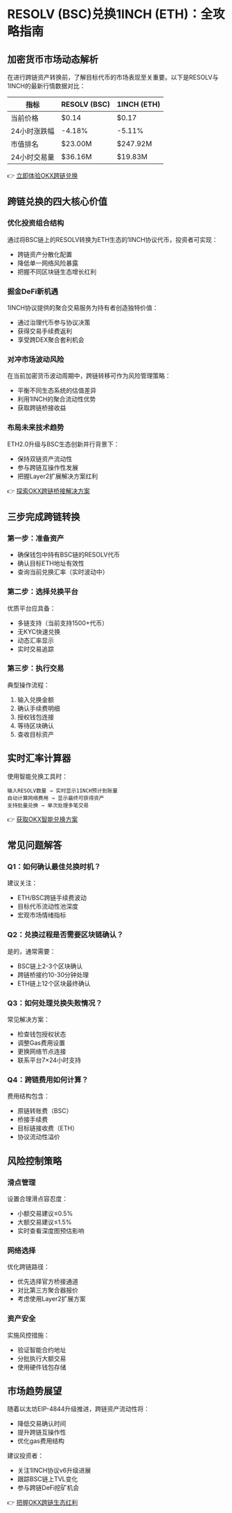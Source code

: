 # RESOLV (BSC)兑换1INCH (ETH)：全攻略指南

## 加密货币市场动态解析

在进行跨链资产转换前，了解目标代币的市场表现至关重要。以下是RESOLV与1INCH的最新行情数据对比：

| 指标            | RESOLV (BSC) | 1INCH (ETH) |
|-----------------|-------------|------------|
| 当前价格        | $0.14       | $0.17      |
| 24小时涨跌幅    | -4.18%      | -5.11%     |
| 市值排名        | $23.00M     | $247.92M   |
| 24小时交易量    | $36.16M     | $19.83M    |

👉 [立即体验OKX跨链兑换](https://bit.ly/okx_welcome)

## 跨链兑换的四大核心价值

### 优化投资组合结构
通过将BSC链上的RESOLV转换为ETH生态的1INCH协议代币，投资者可实现：
- 跨链资产分散化配置
- 降低单一网络风险暴露
- 把握不同区块链生态增长红利

### 掘金DeFi新机遇
1INCH协议提供的聚合交易服务为持有者创造独特价值：
- 通过治理代币参与协议决策
- 获得交易手续费返利
- 享受跨DEX聚合套利机会

### 对冲市场波动风险
在当前加密货币波动周期中，跨链转移可作为风险管理策略：
- 平衡不同生态系统的估值差异
- 利用1INCH的聚合流动性优势
- 获取跨链桥接收益

### 布局未来技术趋势
ETH2.0升级与BSC生态创新并行背景下：
- 保持双链资产流动性
- 参与跨链互操作性发展
- 把握Layer2扩展解决方案红利

👉 [探索OKX跨链桥接解决方案](https://bit.ly/okx_welcome)

## 三步完成跨链转换

### 第一步：准备资产
- 确保钱包中持有BSC链的RESOLV代币
- 确认目标ETH地址有效性
- 查询当前兑换汇率（实时波动中）

### 第二步：选择兑换平台
优质平台应具备：
- 多链支持（当前支持1500+代币）
- 无KYC快速兑换
- 动态汇率显示
- 实时交易追踪

### 第三步：执行交易
典型操作流程：
1. 输入兑换金额
2. 确认手续费明细
3. 授权钱包连接
4. 等待区块确认
5. 查收目标资产

## 实时汇率计算器

使用智能兑换工具时：
```text
输入RESOLV数量 → 实时显示1INCH预计到账量
自动计算网络费用 → 显示最终可获得资产
支持批量兑换 → 单次处理多笔交易
```

👉 [获取OKX智能兑换方案](https://bit.ly/okx_welcome)

## 常见问题解答

### Q1：如何确认最佳兑换时机？
建议关注：
- ETH/BSC跨链手续费波动
- 目标代币流动性池深度
- 宏观市场情绪指标

### Q2：兑换过程是否需要区块链确认？
是的，通常需要：
- BSC链上2-3个区块确认
- 跨链桥接约10-30分钟处理
- ETH链上12个区块最终确认

### Q3：如何处理兑换失败情况？
常见解决方案：
- 检查钱包授权状态
- 调整Gas费用设置
- 更换网络节点连接
- 联系平台7×24小时支持

### Q4：跨链费用如何计算？
费用结构包含：
- 原链转账费（BSC）
- 桥接手续费
- 目标链接收费（ETH）
- 协议流动性溢价

## 风险控制策略

### 滑点管理
设置合理滑点容忍度：
- 小额交易建议≤0.5%
- 大额交易建议≤1.5%
- 实时查看深度图预估影响

### 网络选择
优化跨链路径：
- 优先选择官方桥接通道
- 对比第三方聚合器报价
- 考虑使用Layer2扩展方案

### 资产安全
实施风控措施：
- 验证智能合约地址
- 分批执行大额交易
- 使用硬件钱包存储

## 市场趋势展望

随着以太坊EIP-4844升级推进，跨链资产流动性将：
- 降低交易确认时间
- 提升跨链互操作性
- 优化gas费用结构

建议投资者：
- 关注1INCH协议v6升级进展
- 跟踪BSC链上TVL变化
- 参与跨链DeFi挖矿机会

👉 [把握OKX跨链生态红利](https://bit.ly/okx_welcome)